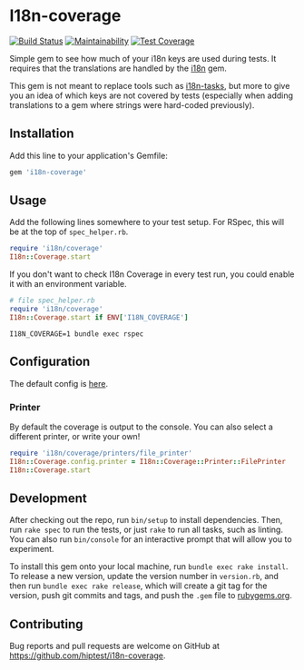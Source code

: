 # I18n-coverage
[![Build Status](https://travis-ci.org/hiptest/i18n-coverage.svg?branch=master)](https://travis-ci.org/hiptest/i18n-coverage)
[![Maintainability](https://api.codeclimate.com/v1/badges/30a359b5ad82800c5d35/maintainability)](https://codeclimate.com/github/hiptest/i18n-coverage/maintainability)
[![Test Coverage](https://api.codeclimate.com/v1/badges/30a359b5ad82800c5d35/test_coverage)](https://codeclimate.com/github/hiptest/i18n-coverage/test_coverage)

Simple gem to see how much of your i18n keys are used during tests. It requires that the translations are handled by the [i18n](https://rubygems.org/gems/i18n/) gem.

This gem is not meant to replace tools such as [i18n-tasks](https://rubygems.org/gems/i18n-tasks), but more to give you an idea of which keys are not covered by tests (especially when adding translations to a gem where strings were hard-coded previously).

## Installation

Add this line to your application's Gemfile:

```ruby
gem 'i18n-coverage'
```

## Usage

Add the following lines somewhere to your test setup. For RSpec, this will be at the top of `spec_helper.rb`.

```ruby
require 'i18n/coverage'
I18n::Coverage.start
```

If you don't want to check I18n Coverage in every test run, you could enable it with an environment variable.

```ruby
# file spec_helper.rb
require 'i18n/coverage'
I18n::Coverage.start if ENV['I18N_COVERAGE']
```

```shell
I18N_COVERAGE=1 bundle exec rspec
```

## Configuration

The default config is [here](lib/i18n/coverage/config.rb).

### Printer

By default the coverage is output to the console. You can also select a different printer, or write your own!

```ruby
require 'i18n/coverage/printers/file_printer'
I18n::Coverage.config.printer = I18n::Coverage::Printer::FilePrinter
I18n::Coverage.start
```

## Development

After checking out the repo, run `bin/setup` to install dependencies. Then, run `rake spec` to run the tests, or just `rake` to run all tasks, such as linting. You can also run `bin/console` for an interactive prompt that will allow you to experiment.

To install this gem onto your local machine, run `bundle exec rake install`. To release a new version, update the version number in `version.rb`, and then run `bundle exec rake release`, which will create a git tag for the version, push git commits and tags, and push the `.gem` file to [rubygems.org](https://rubygems.org).

## Contributing

Bug reports and pull requests are welcome on GitHub at https://github.com/hiptest/i18n-coverage.

